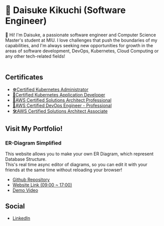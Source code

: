 # 🚢 Daisuke Kikuchi (Software Engineer)
👋 Hi! I'm Daisuke, a passionate software engineer and Computer Science Master's student at MIU. I love challenges that push the boundaries of my capabilities, and I'm always seeking new opportunities for growth in the areas of software development, DevOps, Kubernetes, Cloud Computing or any other tech-related fields!
<br><br>
## Certificates
- [☸Certified Kubernetes Administrator](https://ti-user-certificates.s3.amazonaws.com/e0df7fbf-a057-42af-8a1f-590912be5460/e79bfea4-49df-4ea8-be12-a3085a30348d-daisuke-kikuchi-993de703-e98a-4360-86b8-d0c6c1f24dbb-certificate.pdf)
- [🐳Certified Kubernetes Application Developer](https://ti-user-certificates.s3.amazonaws.com/e0df7fbf-a057-42af-8a1f-590912be5460/e79bfea4-49df-4ea8-be12-a3085a30348d-daisuke-kikuchi-85e3c344-ce03-4675-b4d2-4e072f53857d-certificate.pdf)
- [💫AWS Certified Solutions Architect Professional](https://cp.certmetrics.com/amazon/en/public/verify/credential/ebbd4e2968cd44699184e79f8e908555)
- [🚀AWS Certified DevOps Engineer - Professional](https://cp.certmetrics.com/amazon/en/public/verify/credential/ab4bb2b81dac4aebaec74e41088e1914)
- [🛠️AWS Certified Solutions Architect Associate](https://cp.certmetrics.com/amazon/en/public/verify/credential/74613d43fcc547cca784ceb9fa206c6b)

## Visit My Portfolio!

### ER-Diagram Simplified
This website allows you to make your own ER Diagram, which represent Database Structure. <br>
This's real time async editor of diagrams, so you can edit it with your friends at the same time without reloading your browser!
- [Github Repository](https://github.com/Daisuke-lab/ERDiagram_Simplified)
- [Website Link (09:00 ~ 17:00)](https://erdiagram-simplified.daisukekikuchi.net/)
- [Demo Video](https://youtu.be/Tu6lZYIZPkA)

## Social
- [LinkedIn](https://cp.certmetrics.com/amazon/en/public/verify/credential/74613d43fcc547cca784ceb9fa206c6b)
